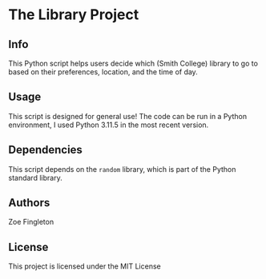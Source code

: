 # The Library Project
## Info
This Python script helps users decide which (Smith College) library to go to based on their preferences, location, and the time of day.

## Usage
This script is designed for general use! The code can be run in a Python environment, I used Python 3.11.5 in the most recent version.

## Dependencies
This script depends on the `random` library, which is part of the Python standard library.

## Authors
Zoe Fingleton

## License
This project is licensed under the MIT License
